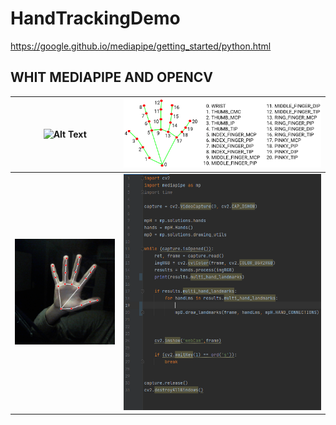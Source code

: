 # HandTrackingDemo
https://google.github.io/mediapipe/getting_started/python.html
## WHIT MEDIAPIPE AND OPENCV
| ![Alt Text](https://github.com/facumruiz/HandTrackingDemo/blob/main/docs/hand_tracking_3d_android_gpu.gif)   | ![Image Text](https://github.com/facumruiz/HandTrackingDemo/blob/main/docs/hand_landmarks.png) |
| :---: | :---: |
| ![Image Text](https://github.com/facumruiz/HandTrackingDemo/blob/main/docs/landmarksconnectcamera.PNG)  | ![Image Text](https://github.com/facumruiz/HandTrackingDemo/blob/main/docs/landmarkscamera.PNG) |
